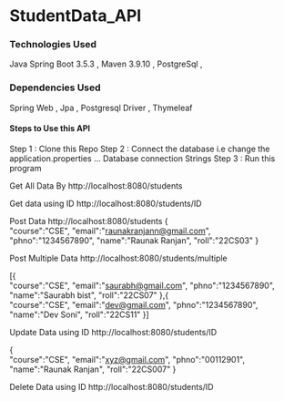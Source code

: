 # StudentData_API
### Technologies Used 
Java Spring Boot 3.5.3 , Maven 3.9.10 , PostgreSql , 

### Dependencies Used 
Spring Web , Jpa , Postgresql Driver , Thymeleaf 

#### Steps to Use this API 
Step 1 : Clone this Repo 
Step 2 : Connect the database i.e change the application.properties ... Database connection Strings 
Step 3 : Run this program 

Get All Data By 
http://localhost:8080/students

Get data using ID 
http://localhost:8080/students/ID

Post Data 
http://localhost:8080/students
{   
    "course":"CSE",
    "email":"raunakranjann@gmail.com",
    "phno":"1234567890",
    "name":"Raunak Ranjan",
    "roll":"22CS03"
}

Post Multiple Data
http://localhost:8080/students/multiple

[{   
    "course":"CSE",
    "email":"saurabh@gmail.com",
    "phno":"1234567890",
    "name":"Saurabh bist",
    "roll":"22CS07"
},{   
    "course":"CSE",
    "email":"dev@gmail.com",
    "phno":"1234567890",
    "name":"Dev Soni",
    "roll":"22CS11"
}]







Update Data using ID
http://localhost:8080/students/ID

{   
    "course":"CSE",
    "email":"xyz@gmail.com",
    "phno":"00112901",
    "name":"Raunak Ranjan",
    "roll":"22CS007"
}

Delete Data using ID 
http://localhost:8080/students/ID
